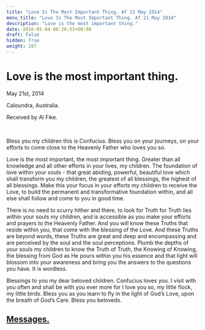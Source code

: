 ```yaml
---
title: "Love Is The Most Important Thing. Af 21 May 2014"
menu_title: "Love Is The Most Important Thing. Af 21 May 2014"
description: "Love is the most important thing."
date: 2016-05-04 06:20:53+00:00
draft: False
hidden: True
weight: 287
---
```

# Love is the most important thing.

May 21st, 2014

Caloundra, Australia.

Received by Al Fike.

 

Bless you my children this is Confucius. Bless you on your journeys, on your efforts to come close to the Heavenly Father who loves you so.

Love is the most important, the most important thing. Greater than all knowledge and all other efforts in your lives, my children. The foundation of love within your souls - that great abiding, powerful, beautiful love which shall transform you my children, the greatest of all blessings, the highest of all blessings. Make this your focus in your efforts my children to receive the Love, to build the permanent and transformative foundation within, and all else shall follow and come to you in good time.

There is no need to scurry hither and there, to look for Truth for Truth lies within your souls my children, and is accessible as you make your efforts and prayers to the Heavenly Father. And you will know these Truths that reside within you, that come with the blessing of the Love. And these Truths are beyond words, these Truths are great and deep and encompassing and are perceived by the soul and the soul perceptions. Plumb the depths of your souls my children to know the Truth of Truth, the Knowing of Knowing, the blessing from God as He pours within you his essence and that light will blossom into your awareness and bring you the answers to the questions you have. It is wordless.

Blessings to you my dear beloved children. Confucius loves you. I visit with you often and shall be with you ever more for I love you so, my little flock, my little birds. Bless you as you learn to fly in the light of God’s Love, upon the breath of God’s Care. Bless you beloveds.

## [Messages.](/contemporary-messages/messages-sorted-year/contemporary-channelled-messages-from-spirit-year-2014/)
